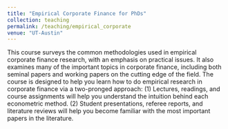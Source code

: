 ```yaml
---
title: "Empirical Corporate Finance for PhDs"
collection: teaching
permalink: /teaching/empirical_corporate
venue: "UT-Austin"
---
```


This course surveys the common methodologies used in empirical corporate finance research, with an emphasis on practical issues. It also examines many of the important topics in corporate finance, including both seminal papers and working papers on the cutting edge of the field. The course is designed to help you learn how to do empirical research in corporate finance via a two-pronged approach: (1) Lectures, readings, and course assignments will help you understand the intuition behind each econometric method. (2) Student presentations, referee reports, and literature reviews will help you become familiar with the most important papers in the literature.
